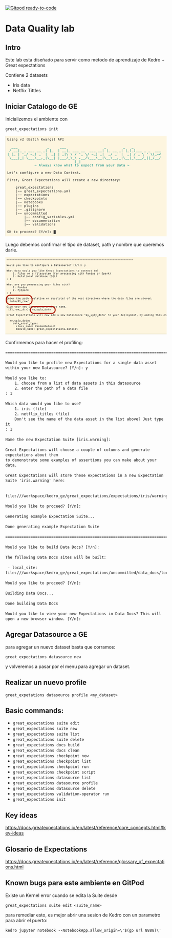 [![Gitpod ready-to-code](https://img.shields.io/badge/Gitpod-ready--to--code-blue?logo=gitpod)](https://gitpod.io/#https://github.com/SDK/kedro_ge)

# Data Quality lab              

## Intro

Este lab esta diseñado para servir como metodo de aprendizaje de Kedro + Great expectations

Contiene 2 datasets
* Iris data
* Netflix Tittles


## Iniciar Catalogo de GE 

Inicializemos el ambiente con 

```
great_expectations init
```
![Deberia ser algo asi](./pngs/ge1.png)


Luego debemos confirmar el tipo de dataset, path y nombre que queremos darle.

![Deberia ser algo asi](./pngs/ge2.png)

Confirmemos para hacer el profiling:
```
================================================================================

Would you like to profile new Expectations for a single data asset within your new Datasource? [Y/n]: y

Would you like to:
    1. choose from a list of data assets in this datasource
    2. enter the path of a data file
: 1

Which data would you like to use?
    1. iris (file)
    2. netflix_titles (file)
    Don't see the name of the data asset in the list above? Just type it
: 1

Name the new Expectation Suite [iris.warning]: 

Great Expectations will choose a couple of columns and generate expectations about them
to demonstrate some examples of assertions you can make about your data.

Great Expectations will store these expectations in a new Expectation Suite 'iris.warning' here:

  file:///workspace/kedro_ge/great_expectations/expectations/iris/warning.json

Would you like to proceed? [Y/n]: 

Generating example Expectation Suite...

Done generating example Expectation Suite

================================================================================

Would you like to build Data Docs? [Y/n]: 

The following Data Docs sites will be built:

 - local_site: file:///workspace/kedro_ge/great_expectations/uncommitted/data_docs/local_site/index.html

Would you like to proceed? [Y/n]: 

Building Data Docs...

Done building Data Docs

Would you like to view your new Expectations in Data Docs? This will open a new browser window. [Y/n]: 
```

## Agregar Datasource a GE 

para agregar un nuevo dataset basta que corramos:
```
great_expectations datasource new
```
y volveremos a pasar por el menu para agregar un dataset.

## Realizar un nuevo profile
```
great_expetations datasource profile <my_dataset>
```

## Basic commands:

* `great_expectations suite edit`
* `great_expectations suite new`
* `great_expectations suite list`
* `great_expectations suite delete`
* `great_expectations docs build`
* `great_expectations docs clean`
* `great_expectations checkpoint new`
* `great_expectations checkpoint list`
* `great_expectations checkpoint run`
* `great_expectations checkpoint script`
* `great_expectations datasource list`
* `great_expectations datasource profile`
* `great_expectations datasource delete`
* `great_expectations validation-operator run`
* `great_expectations init`

## Key ideas

https://docs.greatexpectations.io/en/latest/reference/core_concepts.html#key-ideas

## Glosario de Expectations
https://docs.greatexpectations.io/en/latest/reference/glossary_of_expectations.html


## Known bugs para este ambiente en GitPod

Existe un Kernel error cuando se edita la Suite desde
```
great_expectations suite edit <suite_name>
```
para remediar esto, es mejor abrir una sesion de Kedro con un parametro para abrir el puerto:

```
kedro jupyter notebook --NotebookApp.allow_origin=\'$(gp url 8888)\'
```

